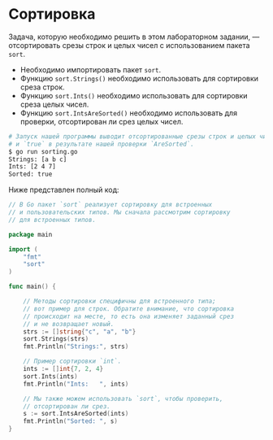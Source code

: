 # Сортировка

Задача, которую необходимо решить в этом лабораторном задании, — отсортировать срезы строк и целых чисел с использованием пакета `sort`.

- Необходимо импортировать пакет `sort`.
- Функцию `sort.Strings()` необходимо использовать для сортировки среза строк.
- Функцию `sort.Ints()` необходимо использовать для сортировки среза целых чисел.
- Функцию `sort.IntsAreSorted()` необходимо использовать для проверки, отсортирован ли срез целых чисел.

```sh
# Запуск нашей программы выводит отсортированные срезы строк и целых чисел
# и `true` в результате нашей проверки `AreSorted`.
$ go run sorting.go
Strings: [a b c]
Ints: [2 4 7]
Sorted: true
```

Ниже представлен полный код:

```go
// В Go пакет `sort` реализует сортировку для встроенных
// и пользовательских типов. Мы сначала рассмотрим сортировку
// для встроенных типов.

package main

import (
	"fmt"
	"sort"
)

func main() {

	// Методы сортировки специфичны для встроенного типа;
	// вот пример для строк. Обратите внимание, что сортировка
	// происходит на месте, то есть она изменяет заданный срез
	// и не возвращает новый.
	strs := []string{"c", "a", "b"}
	sort.Strings(strs)
	fmt.Println("Strings:", strs)

	// Пример сортировки `int`.
	ints := []int{7, 2, 4}
	sort.Ints(ints)
	fmt.Println("Ints:   ", ints)

	// Мы также можем использовать `sort`, чтобы проверить,
	// отсортирован ли срез.
	s := sort.IntsAreSorted(ints)
	fmt.Println("Sorted: ", s)
}

```
